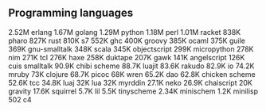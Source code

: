 ## Programming languages

2.52M erlang
1.67M golang
1.29M python
1.18M perl
1.01M racket
838K pharo
827K rust
810K s7
552K ghc
400K groovy
385K ocaml
375K guile
369K gnu-smalltalk
348K scala
345K objectscript
299K micropython
278K nim
271K tcl
276K haxe
258K duktape
207K gawk
141K angelscript
126K cuis smalltalk
90.9K chibi scheme
88.7K luajit
83.6K rakudo
82.9K io
74.2K mruby
73K clojure
68.7K picoc
68K wren
65.2K dao
62.8K chicken scheme
52.6K tcc
34.8K luaj
32K lua
32K myrddin
27.1K neko
26.9K chaiscript
20K gravity
17.6K squirrel
5.7K lil
5.5K tinyscheme
2.34K minischem
1.2K minilisp
502 c4
